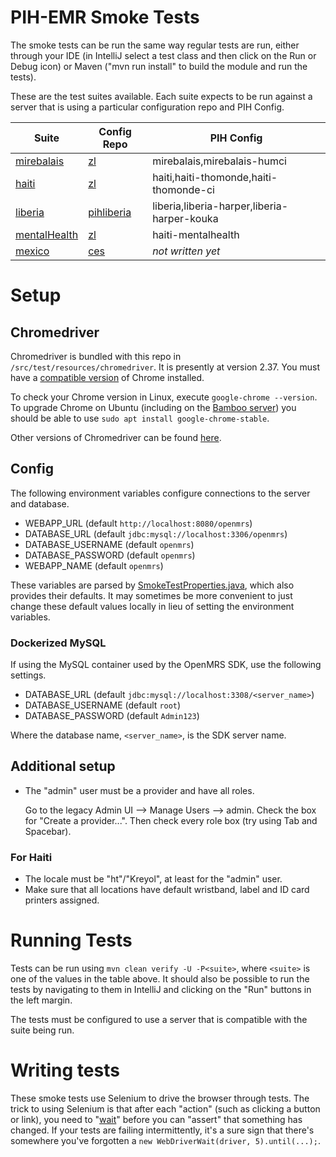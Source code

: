 
PIH-EMR Smoke Tests
=======================

The smoke tests can be run the same way regular tests are run, either through your IDE (in IntelliJ select a test 
class and then click on the Run or Debug icon) or Maven ("mvn run install" to build the module and run the tests).

These are the test suites available. Each suite expects to be run against a server that is using a
particular configuration repo and PIH Config.

| Suite                                                             | Config Repo                                                    | PIH Config                                  |
|-------------------------------------------------------------------|----------------------------------------------------------------|---------------------------------------------|
| [mirebalais](https://bamboo.pih-emr.org/browse/MIREBALAIS-STHC)   | [zl](https://github.com/PIH/openmrs-config-zl)                 | mirebalais,mirebalais-humci                 |
| [haiti](https://bamboo.pih-emr.org/browse/MIREBALAIS-STC)         | [zl](https://github.com/PIH/openmrs-config-zl)                 | haiti,haiti-thomonde,haiti-thomonde-ci      |
| [liberia](https://bamboo.pih-emr.org/browse/MIREBALAIS-STP)       | [pihliberia](https://github.com/PIH/openmrs-config-pihliberia) | liberia,liberia-harper,liberia-harper-kouka |
| [mentalHealth](https://bamboo.pih-emr.org/browse/MIREBALAIS-STMH) | [zl](https://github.com/PIH/openmrs-config-zl)                 | haiti-mentalhealth                          |
| [mexico](https://bamboo.pih-emr.org/browse/MIREBALAIS-STM)        | [ces](https://github.com/PIH/openmrs-config-ces)               | *not written yet*                           |

# Setup

## Chromedriver

Chromedriver is bundled with this repo in `/src/test/resources/chromedriver`. It is presently at version 2.37.
You must have a [compatible version](http://chromedriver.storage.googleapis.com/2.37/notes.txt) of Chrome installed.

To check your Chrome version in Linux, execute `google-chrome --version`. 
To upgrade Chrome on Ubuntu (including on the [Bamboo server](https://bamboo.pih-emr.org/allPlans.action))
you should be able to use `sudo apt install google-chrome-stable`.

Other versions of Chromedriver can be found [here](https://chromedriver.storage.googleapis.com/index.html).

## Config

The following environment variables configure connections to the server and database.

* WEBAPP_URL (default `http://localhost:8080/openmrs`)
* DATABASE_URL (default `jdbc:mysql://localhost:3306/openmrs`)
* DATABASE_USERNAME (default `openmrs`)
* DATABASE_PASSWORD (default `openmrs`)
* WEBAPP_NAME (default `openmrs`)

These variables are parsed by
[SmokeTestProperties.java](https://github.com/PIH/mirebalais-smoke-tests/blob/master/src/main/java/org/openmrs/module/mirebalais/smoke/helper/SmokeTestProperties.java),
which also provides their defaults. It may sometimes be more convenient to just change these default values locally
in lieu of setting the environment variables.

### Dockerized MySQL

If using the MySQL container used by the OpenMRS SDK, use the following settings.

* DATABASE_URL (default `jdbc:mysql://localhost:3308/<server_name>`)
* DATABASE_USERNAME (default `root`)
* DATABASE_PASSWORD (default `Admin123`)

Where the database name, `<server_name>`, is the SDK server name.

## Additional setup

* The "admin" user must be a provider and have all roles.
  
  Go to the legacy Admin UI --> Manage Users --> admin. Check the box for
  "Create a provider...". Then check every role box (try using Tab
  and Spacebar).

### For Haiti

* The locale must be "ht"/"Kreyol", at least for the "admin" user.
* Make sure that all locations have default wristband, label and ID card printers assigned.

# Running Tests

Tests can be run using `mvn clean verify -U -P<suite>`, where `<suite>` is one of the values in the
table above. It should also be possible to run the tests by navigating to them in IntelliJ and clicking on
the "Run" buttons in the left margin.

The tests must be configured to use a server that is compatible with the suite being run.

# Writing tests

These smoke tests use Selenium to drive the browser through tests. The trick to using Selenium is that
after each "action" (such as clicking a button or link), you need to
"[wait](https://www.softwaretestingmaterial.com/webdriverwait-selenium-webdriver/)" before you can "assert" that
something has changed. If your tests are failing intermittently, it's a sure sign that there's somewhere
you've forgotten a `new WebDriverWait(driver, 5).until(...);`.